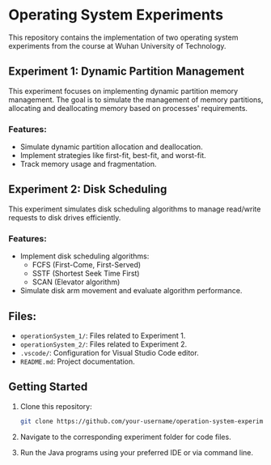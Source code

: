 # Operating System Experiments

This repository contains the implementation of two operating system experiments from the course at Wuhan University of Technology.

## Experiment 1: Dynamic Partition Management

This experiment focuses on implementing dynamic partition memory management. The goal is to simulate the management of memory partitions, allocating and deallocating memory based on processes' requirements.

### Features:
- Simulate dynamic partition allocation and deallocation.
- Implement strategies like first-fit, best-fit, and worst-fit.
- Track memory usage and fragmentation.

## Experiment 2: Disk Scheduling

This experiment simulates disk scheduling algorithms to manage read/write requests to disk drives efficiently.

### Features:
- Implement disk scheduling algorithms:
  - FCFS (First-Come, First-Served)
  - SSTF (Shortest Seek Time First)
  - SCAN (Elevator algorithm)
- Simulate disk arm movement and evaluate algorithm performance.

## Files:
- `operationSystem_1/`: Files related to Experiment 1.
- `operationSystem_2/`: Files related to Experiment 2.
- `.vscode/`: Configuration for Visual Studio Code editor.
- `README.md`: Project documentation.

## Getting Started

1. Clone this repository:
   ```bash
   git clone https://github.com/your-username/operation-system-experiments.git
   ```

2. Navigate to the corresponding experiment folder for code files.

3. Run the Java programs using your preferred IDE or via command line.
